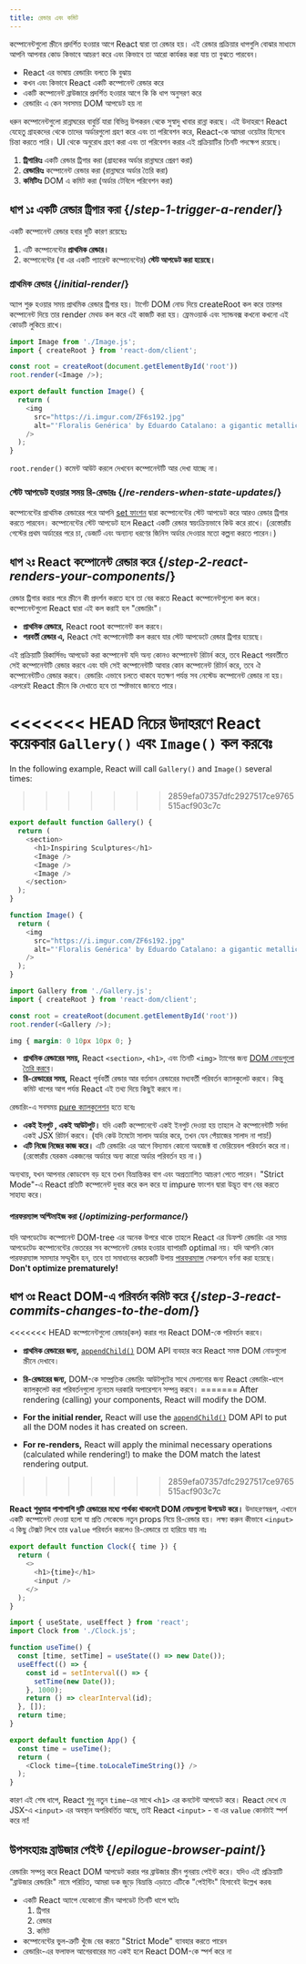 ```yaml
---
title: রেন্ডার এবং কমিট
---
```


<Intro>

কম্পোনেন্টগুলো স্ক্রীনে প্রদর্শিত হওয়ার আগে React দ্বারা তা রেন্ডার হয়। এই রেন্ডার প্রক্রিয়ার ধাপগুলি বোঝার মাধ্যমে আপনি আপনার কোড কিভাবে আচরণ করে এবং কিভাবে তা আরো কার্যকর করা যায় তা বুঝতে পারবেন।

</Intro>

<YouWillLearn>

* React এর ভাষায় রেন্ডারিং বলতে কি বুঝায়
* কখন এবং কিভাবে React একটি কম্পোনেন্ট রেন্ডার করে
* একটি কম্পোনেন্ট ব্রাউজারে প্রদর্শিত হওয়ার আগে কি কি ধাপ অনুসরণ করে
* রেন্ডারিং এ কেন সবসময় DOM আপডেট হয় না

</YouWillLearn>

ধরুন কম্পোনেন্টগুলো রান্নাঘরের বাবুর্চি যারা বিভিন্ন উপকরন থেকে সুস্বাদু খাবার রান্না করছে। এই উদাহরণে React যেহেতু গ্রাহকদের থেকে তাদের অর্ডারগুলো গ্রহণ করে এবং তা পরিবেশন করে, React-কে আমরা ওয়েটার হিসেবে চিন্তা করতে পারি। UI থেকে অনুরোধ গ্রহণ করা এবং তা পরিবেশন করার এই প্রক্রিয়াটির তিনটি পদক্ষেপ রয়েছে।

1. **ট্রিগারিংঃ** একটি রেন্ডার ট্রিগার করা (গ্রাহকের অর্ডার রান্নাঘরে প্রেরণ করা)
2. **রেন্ডারিংঃ** কম্পোনেন্ট রেন্ডার করা (রান্নাঘরে অর্ডার তৈরি করা)
3. **কমিটিংঃ** DOM এ কমিট করা (অর্ডার টেবিলে পরিবেশন করা)

<IllustrationBlock sequential>
  <Illustration caption="Trigger" alt="React as a server in a restaurant, fetching orders from the users and delivering them to the Component Kitchen." src="/images/docs/illustrations/i_render-and-commit1.png" />
  <Illustration caption="Render" alt="The Card Chef gives React a fresh Card component." src="/images/docs/illustrations/i_render-and-commit2.png" />
  <Illustration caption="Commit" alt="React delivers the Card to the user at their table." src="/images/docs/illustrations/i_render-and-commit3.png" />
</IllustrationBlock>

## ধাপ ১ঃ একটি রেন্ডার ট্রিগার করা {/*step-1-trigger-a-render*/}

একটি কম্পোনেন্ট রেন্ডার হবার দুটি কারণ রয়েছেঃ

1. এটি কম্পোনেন্টের **প্রাথমিক রেন্ডার।**
2. কম্পোনেন্টের (বা এর একটি প্যারেন্ট কম্পোনেন্টের) **স্টেট আপডেট করা হয়েছে।**

### প্রাথমিক রেন্ডার {/*initial-render*/}

অ্যাপ শুরু হওয়ার সময় প্রাথমিক রেন্ডার ট্রিগার হয়। টার্গেট DOM নোড দিয়ে createRoot কল করে তারপর কম্পোনেন্ট দিয়ে তার render মেথড কল করে এই কাজটি করা হয়। ফ্রেমওয়ার্ক এবং স্যান্ডবক্স কখনো কখনো এই কোডটি লুকিয়ে রাখে।

<Sandpack>

```js src/index.js active
import Image from './Image.js';
import { createRoot } from 'react-dom/client';

const root = createRoot(document.getElementById('root'))
root.render(<Image />);
```

```js src/Image.js
export default function Image() {
  return (
    <img
      src="https://i.imgur.com/ZF6s192.jpg"
      alt="'Floralis Genérica' by Eduardo Catalano: a gigantic metallic flower sculpture with reflective petals"
    />
  );
}
```

</Sandpack>

`root.render()` কমেন্ট আউট করলে দেখবেন কম্পোনেন্টটি আর দেখা যাচ্ছে না।

### স্টেট আপডেট হওয়ার সময় রি-রেন্ডারঃ {/*re-renders-when-state-updates*/}

কম্পোনেন্টের প্রাথমিক রেন্ডারের পরে আপনি [set ফাংশন](/reference/react/useState#setstate) দ্বারা কম্পোনেন্টের স্টেট আপডেট করে আরও রেন্ডার ট্রিগার করতে পারবেন। কম্পোনেন্টের স্টেট আপডেট হলে React একটি রেন্ডার স্বয়ংক্রিয়ভাবে কিউ করে রাখে। (রেস্তোরাঁয় গেস্টের প্রথম অর্ডারের পরে চা, ডেজার্ট এবং অন্যান্য ধরণের জিনিস অর্ডার দেওয়ার মতো কল্পনা করতে পারেন।)

<IllustrationBlock sequential>
  <Illustration caption="State update..." alt="React as a server in a restaurant, serving a Card UI to the user, represented as a patron with a cursor for their head. The patron expresses they want a pink card, not a black one!" src="/images/docs/illustrations/i_rerender1.png" />
  <Illustration caption="...triggers..." alt="React returns to the Component Kitchen and tells the Card Chef they need a pink Card." src="/images/docs/illustrations/i_rerender2.png" />
  <Illustration caption="...render!" alt="The Card Chef gives React the pink Card." src="/images/docs/illustrations/i_rerender3.png" />
</IllustrationBlock>

## ধাপ ২ঃ React কম্পোনেন্ট রেন্ডার করে {/*step-2-react-renders-your-components*/}

রেন্ডার ট্রিগার করার পরে স্ক্রীনে কী প্রদর্শন করতে হবে তা বের করতে React কম্পোনেন্টগুলো কল করে। কম্পোনেন্টগুলো React দ্বারা এই কল করাই হল "রেন্ডারিং"।

* **প্রাথমিক রেন্ডারে,** React root কম্পোনেন্ট কল করবে।
* **পরবর্তী রেন্ডার এ,** React সেই কম্পোনেন্টটি কল করবে যার স্টেট আপডেটে রেন্ডার ট্রিগার হয়েছে।

এই প্রক্রিয়াটি রিকার্সিভঃ আপডেট করা কম্পোনেন্ট যদি অন্য কোনও কম্পোনেন্ট রিটার্ন করে, তবে React পরবর্তীতে সেই কম্পোনেন্টটি রেন্ডার করবে এবং যদি সেই কম্পোনেন্টটি আবার কোন কম্পোনেন্ট রিটার্ন করে, তবে ঐ কম্পোনেন্টটিও রেন্ডার করবে। রেন্ডারিং এভাবে চলতে থাকবে যতক্ষণ পর্যন্ত সব নেস্টেড কম্পোনেন্ট রেন্ডার না হয়। এরপরেই React স্ক্রীনে কি দেখাতে হবে তা স্পষ্টভাবে জানতে পারে।

<<<<<<< HEAD
নিচের উদাহরণে React কয়েকবার `Gallery()` এবং `Image()` কল করবেঃ
=======
In the following example, React will call `Gallery()` and `Image()` several times:
>>>>>>> 2859efa07357dfc2927517ce9765515acf903c7c

<Sandpack>

```js src/Gallery.js active
export default function Gallery() {
  return (
    <section>
      <h1>Inspiring Sculptures</h1>
      <Image />
      <Image />
      <Image />
    </section>
  );
}

function Image() {
  return (
    <img
      src="https://i.imgur.com/ZF6s192.jpg"
      alt="'Floralis Genérica' by Eduardo Catalano: a gigantic metallic flower sculpture with reflective petals"
    />
  );
}
```

```js src/index.js
import Gallery from './Gallery.js';
import { createRoot } from 'react-dom/client';

const root = createRoot(document.getElementById('root'))
root.render(<Gallery />);
```

```css
img { margin: 0 10px 10px 0; }
```

</Sandpack>

* **প্রাথমিক রেন্ডারের সময়,** React `<section>`, `<h1>`, এবং তিনটি `<img>` ট্যাগের জন্য [DOM নোডগুলো তৈরি করবে](https://developer.mozilla.org/docs/Web/API/Document/createElement)। 
* **রি-রেন্ডারের সময়,** React পূর্ববর্তী রেন্ডার আর বর্তমান রেন্ডারের মধ্যবর্তী পরিবর্তন ক্যালকুলেট করবে। কিন্তু কমিট ধাপের আগ পর্যন্ত React এই তথ্য দিয়ে কিছুই করবে না।

<Pitfall>

রেন্ডারিং-এ সবসময় [pure ক্যালকুলেশন](/learn/keeping-components-pure) হতে হবেঃ

* **একই ইনপুট , একই আউটপুট।** যদি একটি কম্পোনেন্টে একই ইনপুট দেওয়া হয় তাহলে ঐ কম্পোনেন্টটি সর্বদা একই JSX রিটার্ন করবে। (যদি কেউ টমেটো সালাদ অর্ডার করে, তখন যেন পেঁয়াজের সালাদ না পায়!)
* **এটি নিজে নিজের কাজ করে।** এটি রেন্ডারিং এর আগে বিদ্যমান কোনো অবজেক্ট বা ভেরিয়েবল পরিবর্তন করে না। (রেস্তোরাঁয় যেরকম একজনের অর্ডারে অন্য কারো অর্ডার পরিবর্তন হয় না।)

অন্যথায়, যখন আপনার কোডবেস বড় হবে তখন বিভ্রান্তিকর বাগ এবং অপ্রত্যাশিত আচরণ পেতে পারেন। "Strict Mode"-এ React প্রতিটি কম্পোনেন্ট দুবার করে কল করে যা impure ফাংশন দ্বারা উদ্ভূত বাগ বের করতে সাহায্য করে।

</Pitfall>

<DeepDive>

#### পারফরম্যান্স অপ্টিমাইজ করা {/*optimizing-performance*/}

যদি আপডেটেড কম্পোনেন্ট DOM-tree এর অনেক উপরে থাকে তাহলে React এর ডিফল্ট রেন্ডারিং এর সময় আপডেটেড কম্পোনেন্টের ভেতরের সব কম্পোনেন্ট রেন্ডার হওয়ার ব্যাপারটি optimal নয়। যদি আপনি কোন পারফরম্যান্স সমস্যার সম্মুখীন হন, তবে তা সমাধানের কয়েকটি উপায় [পারফরম্যান্স](https://reactjs.org/docs/optimizing-performance.html) সেকশনে বর্ণনা করা হয়েছে। **Don't optimize prematurely!**

</DeepDive>

## ধাপ ৩ঃ React DOM-এ পরিবর্তন কমিট করে {/*step-3-react-commits-changes-to-the-dom*/}

<<<<<<< HEAD
কম্পোনেন্টগুলো রেন্ডার(কল) করার পর React DOM-কে পরিবর্তন করবে।

* **প্রাথমিক রেন্ডারের জন্য,** [`appendChild()`](https://developer.mozilla.org/docs/Web/API/Node/appendChild) DOM API ব্যবহার করে React সমস্ত DOM নোডগুলো স্ক্রীনে দেখাবে। 
* **রি-রেন্ডারের জন্য,** DOM-কে সাম্প্রতিক রেন্ডারিং আউটপুটের সাথে মেলানোর জন্য React রেন্ডারিং-ধাপে ক্যালকুলেট করা পরিবর্তনগুলো ন্যূনতম দরকারি অপারেশনে সম্পন্ন করবে।
=======
After rendering (calling) your components, React will modify the DOM.

* **For the initial render,** React will use the [`appendChild()`](https://developer.mozilla.org/docs/Web/API/Node/appendChild) DOM API to put all the DOM nodes it has created on screen.
* **For re-renders,** React will apply the minimal necessary operations (calculated while rendering!) to make the DOM match the latest rendering output.
>>>>>>> 2859efa07357dfc2927517ce9765515acf903c7c

**React শুধুমাত্র পাশাপাশি দুটি রেন্ডারের মধ্যে পার্থক্য থাকলেই DOM নোডগুলো উপডেট করে।** উদাহরণস্বরূপ, এখানে একটি কম্পোনেন্ট দেওয়া হলো যা প্রতি সেকেন্ডে নতুন props নিয়ে রি-রেন্ডার হয়। লক্ষ্য করুন কীভাবে `<input>` এ কিছু টেক্সট লিখে তার `value` পরিবর্তন করলেও রি-রেন্ডারে তা হারিয়ে যায় নাঃ

<Sandpack>

```js src/Clock.js active
export default function Clock({ time }) {
  return (
    <>
      <h1>{time}</h1>
      <input />
    </>
  );
}
```

```js src/App.js hidden
import { useState, useEffect } from 'react';
import Clock from './Clock.js';

function useTime() {
  const [time, setTime] = useState(() => new Date());
  useEffect(() => {
    const id = setInterval(() => {
      setTime(new Date());
    }, 1000);
    return () => clearInterval(id);
  }, []);
  return time;
}

export default function App() {
  const time = useTime();
  return (
    <Clock time={time.toLocaleTimeString()} />
  );
}
```

</Sandpack>

কারণ এই শেষ ধাপে, React শুধু নতুন `time`-এর সাথে `<h1>` এর কনটেন্ট আপডেট করে। React দেখে যে  JSX-এ `<input>` এর অবস্থান অপরিবর্তিত আছে, তাই React `<input>` - বা এর `value` কোনটাই স্পর্শ করে না!
## উপসংহারঃ ব্রাউজার পেইন্ট {/*epilogue-browser-paint*/}

রেন্ডারিং সম্পন্ন করে React DOM আপডেট করার পর ব্রাউজার স্ক্রীন পুনরায় পেইন্ট করে। যদিও এই প্রক্রিয়াটি "ব্রাউজার রেন্ডারিং" নামে পরিচিত, আমরা ডক জুড়ে বিভ্রান্তি এড়াতে এটিকে "পেইন্টিং" হিসাবেই উল্লেখ করব৷

<Illustration alt="A browser painting 'still life with card element'." src="/images/docs/illustrations/i_browser-paint.png" />

<Recap>

* একটি React অ্যাপে যেকোনো স্ক্রীন আপডেট তিনটি ধাপে ঘটেঃ
  1. ট্রিগার
  2. রেন্ডার
  3. কমিট
* কম্পোনেন্টের ভুল-ত্রুটি খুঁজে বের করতে "Strict Mode" ব্যাবহার করতে পারেন
* রেন্ডারিং-এর ফলাফল আগেরবারের মত একই হলে React DOM-কে স্পর্শ করে না

</Recap>

